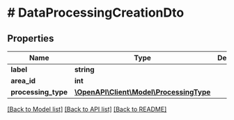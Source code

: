 # # DataProcessingCreationDto

## Properties

Name | Type | Description | Notes
------------ | ------------- | ------------- | -------------
**label** | **string** |  |
**area_id** | **int** |  |
**processing_type** | [**\OpenAPI\Client\Model\ProcessingType**](ProcessingType.md) |  | [optional]

[[Back to Model list]](../../README.md#models) [[Back to API list]](../../README.md#endpoints) [[Back to README]](../../README.md)
